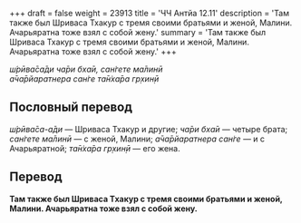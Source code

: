 +++
draft = false
weight = 23913
title = 'ЧЧ Антйа 12.11'
description = 'Там также был Шриваса Тхакур с тремя своими братьями и женой, Малини. Ачарьяратна тоже взял с собой жену.'
summary = 'Там также был Шриваса Тхакур с тремя своими братьями и женой, Малини. Ачарьяратна тоже взял с собой жену.'
+++

_ш́рӣва̄са̄ди ча̄ри бха̄и, сан̇гете ма̄линӣ  
а̄ча̄рйаратнера сан̇ге та̄н̇ха̄ра гр̣хин̣ӣ_

## Пословный перевод

_ш́рӣва̄са_\-_а̄ди_ — Шриваса Тхакур и другие; _ча̄ри_ _бха̄и_ — четыре брата; _сан̇гете_ _ма̄линӣ_ — с женой, Малини; _а̄ча̄рйаратнера_ _сан̇ге_ — и с Ачарьяратной; _та̄н̇ха̄ра_ _гр̣хин̣ӣ_ — его жена.

## Перевод

**Там также был Шриваса Тхакур с тремя своими братьями и женой, Малини. Ачарьяратна тоже взял с собой жену.**
